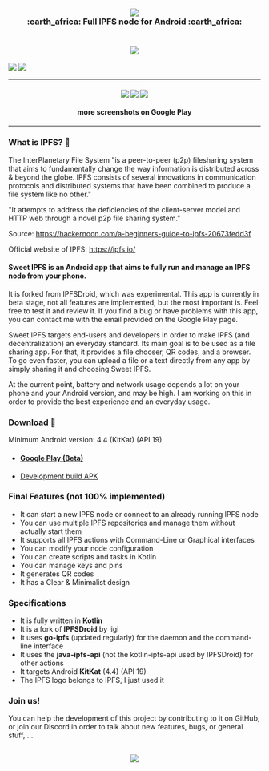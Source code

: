 <h3 align="center">
    <img src="https://i.imgur.com/YM1XneZ.png"/>
    <br>
    :earth_africa: Full IPFS node for Android :earth_africa:
    <br><br><br>
    <a href="https://play.google.com/store/apps/details?id=fr.rhaz.ipfs.sweet"><img src="http://ligi.de/img/play_badge.png"/></a>
</h3>


[![](https://i.imgur.com/dhxagpE.png)](https://steemit.com/ipfs/@hazae41/sweet-ipfs-full-ipfs-node-for-android#upvote_button)
[![](https://i.imgur.com/iolftLK.png)](https://github.com/RHazDev/Sweet-IPFS/)

<hr>

<h4 align="center">
    <img src="https://i.imgur.com/SDWWc3x.png"/>
    <img src="https://i.imgur.com/wwJwSgb.png"/>
    <img src="https://i.imgur.com/PDXHr8C.png"/>
    <br><br>more screenshots on Google Play
</h4>

<hr>

### What is IPFS? 🌌

The InterPlanetary File System "is a peer-to-peer (p2p) filesharing system that aims to fundamentally change the way information is distributed across & beyond the globe. IPFS consists of several innovations in communication protocols and distributed systems that have been combined to produce a file system like no other."

"It attempts to address the deficiencies of the client-server model and HTTP web through a novel p2p file sharing system."

Source: https://hackernoon.com/a-beginners-guide-to-ipfs-20673fedd3f

Official website of IPFS: https://ipfs.io/

#### Sweet IPFS is an Android app that aims to fully run and manage an IPFS node from your phone.
It is forked from IPFSDroid, which was experimental. This app is currently in beta stage, not all features are implemented, but the most important is. Feel free to test it and review it. If you find a bug or have problems with this app, you can contact me with the email provided on the Google Play page.

Sweet IPFS targets end-users and developers in order to make IPFS (and decentralization) an everyday standard.
Its main goal is to be used as a file sharing app. For that, it provides a file chooser, QR codes, and a browser. To go even faster, you can upload a file or a text directly from any app by simply sharing it and choosing Sweet IPFS.

At the current point, battery and network usage depends a lot on your phone and your Android version, and may be high. I am working on this in order to provide the best experience and an everyday usage.

### Download 📲

Minimum Android version: 4.4 (KitKat) (API 19)

- #### [Google Play (Beta)](https://play.google.com/store/apps/details?id=fr.rhaz.ipfs.sweet)

- [Development build APK](https://github.com/RHazDev/Sweet-IPFS/raw/master/app/apk/sweetipfs-0.1.4-debug.apk)

### Final Features (not 100% implemented)
- It can start a new IPFS node or connect to an already running IPFS node
- You can use multiple IPFS repositories and manage them without actually start them
- It supports all IPFS actions with Command-Line or Graphical interfaces
- You can modify your node configuration
- You can create scripts and tasks in Kotlin
- You can manage keys and pins
- It generates QR codes
- It has a Clear & Minimalist design

### Specifications
- It is fully written in **Kotlin**
- It is a fork of **IPFSDroid** by ligi
- It uses **go-ipfs** (updated regularly) for the daemon and the command-line interface
- It uses the **java-ipfs-api** (not the kotlin-ipfs-api used by IPFSDroid) for other actions
- It targets Android **KitKat** (4.4) (API 19)
- The IPFS logo belongs to IPFS, I just used it

### Join us!
You can help the development of this project by contributing to it on GitHub, or join our Discord in order to talk about new features, bugs, or general stuff, ...

<h2 align="center">
    <a href="https://discord.gg/ttVYe8S"><img src="https://i.imgur.com/aT9BaNV.png"/></a>
</h2>
